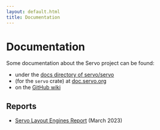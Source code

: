 ```yaml
---
layout: default.html
title: Documentation
---
```


# Documentation

Some documentation about the Servo project can be found:

* under the [docs directory of servo/servo](https://github.com/servo/servo/tree/master/docs)
* (for the `servo` crate) at [doc.servo.org](https://doc.servo.org/servo/index.html)
* on the [GitHub wiki](https://github.com/servo/servo/wiki)

## Reports

* [Servo Layout Engines Report](https://github.com/servo/servo/wiki/Servo-Layout-Engines-Report) (March 2023)

